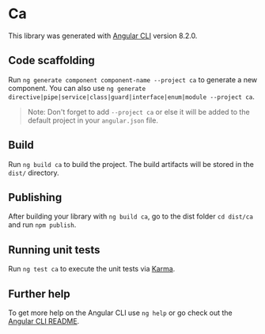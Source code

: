# Ca

This library was generated with [Angular CLI](https://github.com/angular/angular-cli) version 8.2.0.

## Code scaffolding

Run `ng generate component component-name --project ca` to generate a new component. You can also use `ng generate directive|pipe|service|class|guard|interface|enum|module --project ca`.
> Note: Don't forget to add `--project ca` or else it will be added to the default project in your `angular.json` file. 

## Build

Run `ng build ca` to build the project. The build artifacts will be stored in the `dist/` directory.

## Publishing

After building your library with `ng build ca`, go to the dist folder `cd dist/ca` and run `npm publish`.

## Running unit tests

Run `ng test ca` to execute the unit tests via [Karma](https://karma-runner.github.io).

## Further help

To get more help on the Angular CLI use `ng help` or go check out the [Angular CLI README](https://github.com/angular/angular-cli/blob/master/README.md).
